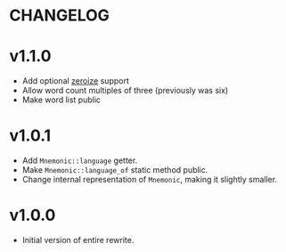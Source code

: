 CHANGELOG
=========

# v1.1.0

- Add optional [zeroize](https://docs.rs/zeroize/latest/zeroize/) support
- Allow word count multiples of three (previously was six)
- Make word list public

# v1.0.1

- Add `Mnemonic::language` getter.
- Make `Mnemonic::language_of` static method public.
- Change internal representation of `Mnemonic`, making it slightly smaller.

# v1.0.0

- Initial version of entire rewrite.
